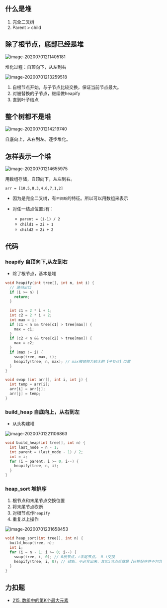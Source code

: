 ## 什么是堆

1. 完全二叉树
2. Parent > child



## 除了根节点，底部已经是堆


![image-20200701211405181](https://i.loli.net/2020/07/01/6YDOeUykVpluxjn.png)

堆化过程：自顶向下，从左到右

![image-20200701213259518](https://i.loli.net/2020/07/01/r1uMLABfz3eSvyZ.png)

1. 自根节点开始，与子节点比较交换，保证当前节点最大。
2. 对被替换的子节点，继续做heapify
3. 直到叶子结点



## 整个树都不是堆

![image-20200701214219740](https://i.loli.net/2020/07/01/PeaWSc4kjKX9MUT.png)

自底向上，从右到左。逐步堆化。



## 怎样表示一个堆

![image-20200701214655975](https://i.loli.net/2020/07/01/polibXQUBcFYK58.png)

 用数组存储，自顶向下，从左到右。

`arr = [10,5,8,3,4,6,7,1,2]`

- 因为是完全二叉树，有`不间断`的特征。所以可以用数组来表示

- 对任一结点位置`i`有：
  - `parent = (i-1) / 2`
  - `child1 = 2i + 1`
  - `child2 = 2i + 2`



## 代码

### heapify 自顶向下,从左到右

- 除了根节点，基本是堆

```c
void heapify(int tree[], int n, int i) {
  // 递归出口
  if (i >= n) {
    return;
  }
  
  int c1 = 2 * i + 1;
  int c2 = 2 * i + 2;
  int max = i;
  if (c1 < n && tree[c1] > tree[max]) {
    max = c1;
  }
  if (c2 < n && tree[c2] > tree[max]) {
    max = c2;
  }
  if (max != i) {
    swap(tree, max, i);
    heapify(tree, n, max); // max被替换为较大的【子节点】位置
  }
}

void swap (int arr[], int i, int j) {
  int temp = arr[i];
  arr[i] = arr[j];
  arr[j] = temp;
}
```



### build_heap 自底向上，从右到左

- 从头构建堆

![image-20200701221106863](https://i.loli.net/2020/07/01/9gCfNulbe6kcOhE.png)

```c
void build_heap(int tree[], int n) {
  int last_node = n - 1;
  int parent = (last_node - 1) / 2;
  int = i;
  for (i = parent; i >= 0; i--) {
    heapify(tree, n, i);
  }
}
```



### heap_sort 堆排序

1. 根节点和末尾节点交换位置
2. 将末尾节点砍断
3. 对根节点作`heapify`
4. 重复以上操作

![image-20200701231658453](https://i.loli.net/2020/07/01/nP8awYBjzFQiJXh.png)

```c
void heap_sort(int tree[], int n) {
  build_heap(tree, n);
  int i;
  for (i = n - 1; i >= 0; i--) {
    swap(tree, i, 0); // 0根节点，i末尾节点。 0-i交换
    heapify(tree, i, 0); // 砍断，不必写出来，其实i节点后就是【已排好序并不包含在堆里(被砍断)的节点】
  }
}
```



## 力扣题
- [215. 数组中的第K个最大元素](https://leetcode-cn.com/problems/kth-largest-element-in-an-array/)